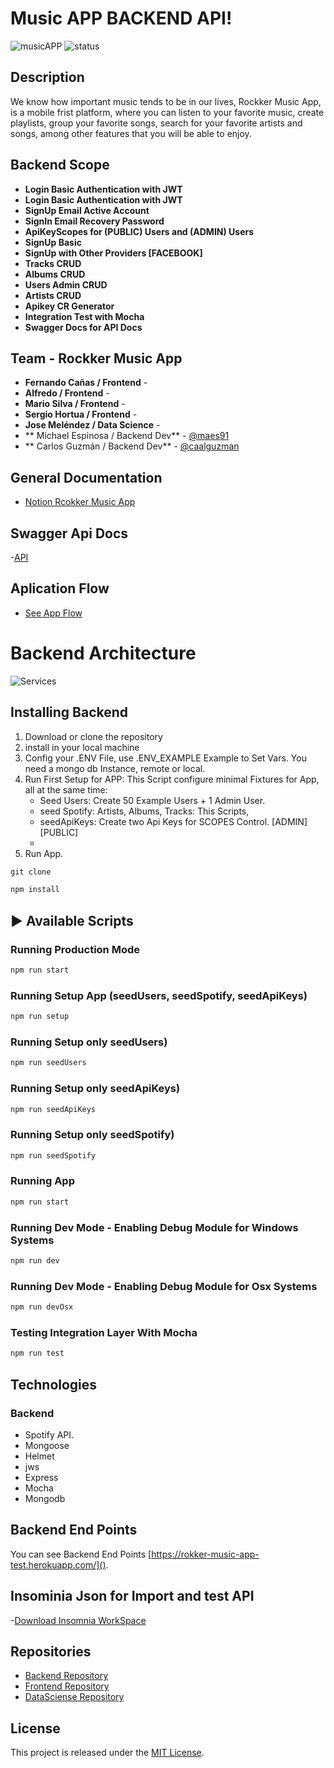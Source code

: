 # Music APP BACKEND API! 
![musicAPP](https://repository-images.githubusercontent.com/303908641/bd058780-1c36-11eb-9623-1f64d214f5f5)
![status](https://img.shields.io/badge/STATUS-In%20Progress-yellow)
## Description

We know how important music tends to be in our lives, Rockker Music App, is a mobile frist platform, where you can listen to your favorite music, create playlists, group your favorite songs, search for your favorite artists and songs, among other features that you will be able to enjoy.


## Backend Scope
- **Login Basic Authentication with JWT**
- **Login Basic Authentication with JWT**
- **SignUp Email Active Account**
- **SignIn Email Recovery Password**
- **ApiKeyScopes for (PUBLIC) Users and (ADMIN) Users**
- **SignUp Basic**
- **SignUp with Other Providers [FACEBOOK]**
- **Tracks CRUD**
- **Albums CRUD**
- **Users Admin CRUD**
- **Artists CRUD**
- **Apikey CR Generator**
- **Integration Test with Mocha**
- **Swagger Docs for API Docs**


## Team - Rockker Music App
- **Fernando Cañas  /  Frontend**  - 
- **Alfredo   /  Frontend**  -
- **Mario Silva  /  Frontend**  -
- **Sergio Hortua  /  Frontend**  - 
- **Jose Meléndez  /  Data Science**  - 
- ** Michael Espinosa  /  Backend Dev**  - [@maes91](https://twitter.com/@maes91)
- ** Carlos Guzmán   /  Backend Dev**  - [@caalguzman](https://twitter.com/caalguzman)

## General Documentation
- [Notion Rcokker Music App](https://www.notion.so/Rokker-cc1801d5d871494caca6dc79bfe4594d/)

## Swagger Api Docs
-[API](https://rokker-music-app-test.herokuapp.com/api-docs/)

## Aplication Flow
- [See App Flow](https://coggle.it/diagram/X4mvMZbmeKXduDA1/t/music-app/5997a92adcffae328ac2019846cd2f7eee42adfba31c13fcb5fd2ab92668651d)
# Backend Architecture 
![Services](https://s3.us-west-2.amazonaws.com/secure.notion-static.com/eacb7eac-4868-4744-aeee-13ec40b4c28e/Backend.png?X-Amz-Algorithm=AWS4-HMAC-SHA256&X-Amz-Credential=AKIAT73L2G45O3KS52Y5%2F20201101%2Fus-west-2%2Fs3%2Faws4_request&X-Amz-Date=20201101T185414Z&X-Amz-Expires=86400&X-Amz-Signature=588ab6b5bed6b970032aebc80df4972f2477175fea32a73afcd7b910b5a224f0&X-Amz-SignedHeaders=host&response-content-disposition=filename%20%3D%22Backend.png%22)

## Installing Backend

1. Download or clone the repository
2. install in your local machine
3. Config your .ENV File, use .ENV_EXAMPLE Example to Set Vars. You need a mongo db Instance, remote or local. 
4. Run First Setup for APP: This Script configure minimal Fixtures for App, all at the same time:
    - Seed Users: Create 50 Example Users + 1 Admin User. 
    - seed Spotify: Artists, Albums, Tracks: This Scripts, 
    - seedApiKeys: Create two Api Keys for SCOPES Control. [ADMIN] [PUBLIC]
    - 
5. Run App. 
```jsx
git clone
```
```jsx
npm install
```

## ▶️ Available Scripts

### Running Production Mode
```jsx
npm run start
```

### Running Setup App (seedUsers, seedSpotify, seedApiKeys)
```jsx
npm run setup
```

### Running Setup only seedUsers)
```jsx
npm run seedUsers
```

### Running Setup only seedApiKeys)
```jsx
npm run seedApiKeys
```
### Running Setup only seedSpotify)
```jsx
npm run seedSpotify
```

### Running App
```jsx
npm run start
```
### Running Dev Mode - Enabling Debug Module for Windows Systems
```jsx
npm run dev
```
### Running Dev Mode - Enabling Debug Module for Osx Systems
```jsx
npm run devOsx
```

### Testing Integration Layer With Mocha
```jsx
npm run test
```

## Technologies

### Backend
- Spotify API.
- Mongoose
- Helmet
- jws
- Express
- Mocha
- Mongodb

## Backend End Points 
You can see Backend End Points [https://rokker-music-app-test.herokuapp.com/]().

## Insominia Json for Import and test API
-[Download Insomnia WorkSpace](https://s3.us-west-2.amazonaws.com/secure.notion-static.com/005eae85-2b92-4e6e-a933-184c455395ef/Insomnia_2020-10-28.json?X-Amz-Algorithm=AWS4-HMAC-SHA256&X-Amz-Credential=AKIAT73L2G45O3KS52Y5%2F20201101%2Fus-west-2%2Fs3%2Faws4_request&X-Amz-Date=20201101T192020Z&X-Amz-Expires=86400&X-Amz-Signature=85eb0ad3fbe9181f30eb4ce1ca95de01668380974b578f91ea604a479be19b4a&X-Amz-SignedHeaders=host&response-content-disposition=filename%20%3D%22Insomnia_2020-10-28.json%22)


## Repositories

- [Backend Repository](https://github.com/C5Team3/back-end)
- [Frontend Repository](https://github.com/C5Team3/front-end)
- [DataSciense Repository](https://github.com/C5Team3/data-science)

## License

This project is released under the [MIT License](https://opensource.org/licenses/MIT).